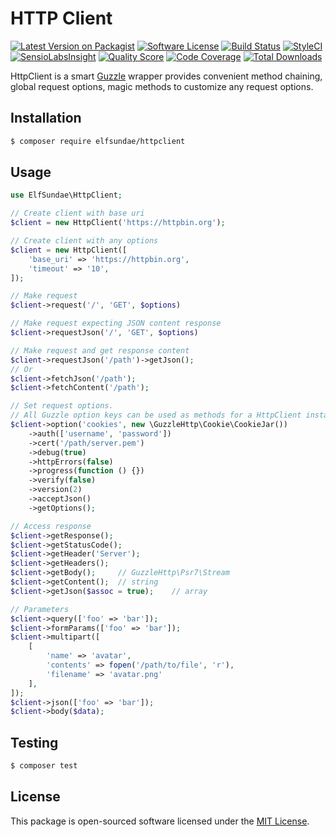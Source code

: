 # HTTP Client

[![Latest Version on Packagist](https://img.shields.io/packagist/v/elfsundae/httpclient.svg?style=flat-square)](https://packagist.org/packages/elfsundae/httpclient)
[![Software License](https://img.shields.io/badge/license-MIT-brightgreen.svg?style=flat-square)](LICENSE.md)
[![Build Status](https://img.shields.io/travis/ElfSundae/httpclient/master.svg?style=flat-square)](https://travis-ci.org/ElfSundae/httpclient)
[![StyleCI](https://styleci.io/repos/94341681/shield)](https://styleci.io/repos/94341681)
[![SensioLabsInsight](https://img.shields.io/sensiolabs/i/34b1d388-636b-4093-8ce6-1958fbd537e1.svg?style=flat-square)](https://insight.sensiolabs.com/projects/34b1d388-636b-4093-8ce6-1958fbd537e1)
[![Quality Score](https://img.shields.io/scrutinizer/g/ElfSundae/httpclient.svg?style=flat-square)](https://scrutinizer-ci.com/g/ElfSundae/httpclient)
[![Code Coverage](https://img.shields.io/scrutinizer/coverage/g/ElfSundae/httpclient/master.svg?style=flat-square)](https://scrutinizer-ci.com/g/ElfSundae/httpclient/?branch=master)
[![Total Downloads](https://img.shields.io/packagist/dt/elfsundae/httpclient.svg?style=flat-square)](https://packagist.org/packages/elfsundae/httpclient)

HttpClient is a smart [Guzzle](https://github.com/guzzle/guzzle) wrapper provides convenient method chaining, global request options, magic methods to customize any request options.

## Installation

```sh
$ composer require elfsundae/httpclient
```

## Usage

```php
use ElfSundae\HttpClient;

// Create client with base uri
$client = new HttpClient('https://httpbin.org');

// Create client with any options
$client = new HttpClient([
    'base_uri' => 'https://httpbin.org',
    'timeout' => '10',
]);

// Make request
$client->request('/', 'GET', $options)

// Make request expecting JSON content response
$client->requestJson('/', 'GET', $options)

// Make request and get response content
$client->requestJson('/path')->getJson();
// Or
$client->fetchJson('/path');
$client->fetchContent('/path');

// Set request options.
// All Guzzle option keys can be used as methods for a HttpClient instance.
$client->option('cookies', new \GuzzleHttp\Cookie\CookieJar())
    ->auth(['username', 'password'])
    ->cert('/path/server.pem')
    ->debug(true)
    ->httpErrors(false)
    ->progress(function () {})
    ->verify(false)
    ->version(2)
    ->acceptJson()
    ->getOptions();

// Access response
$client->getResponse();
$client->getStatusCode();
$client->getHeader('Server');
$client->getHeaders();
$client->getBody();     // GuzzleHttp\Psr7\Stream
$client->getContent();  // string
$client->getJson($assoc = true);    // array

// Parameters
$client->query(['foo' => 'bar']);
$client->formParams(['foo' => 'bar']);
$client->multipart([
    [
        'name' => 'avatar',
        'contents' => fopen('/path/to/file', 'r'),
        'filename' => 'avatar.png'
    ],
]);
$client->json(['foo' => 'bar']);
$client->body($data);
```

## Testing

```sh
$ composer test
```

## License

This package is open-sourced software licensed under the [MIT License](LICENSE.md).
